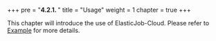 +++ pre = "<b>4.2.1. </b>"
title = "Usage"
weight = 1 chapter = true +++

This chapter will introduce the use of ElasticJob-Cloud. Please refer
to [Example](https://github.com/apache/shardingsphere-elasticjob/tree/master/examples) for more details.